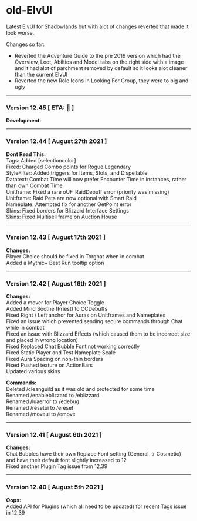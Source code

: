 # old-ElvUI
Latest ElvUI for Shadowlands but with alot of changes reverted that made it look worse.

Changes so far:

- Reverted the Adventure Guide to the pre 2019 version which had the Overview, Loot, Abilties and Model tabs on the right side with a image and it had alot of parchment removed by default so it looks alot cleaner than the current ElvUI
- Reverted the new Role Icons in Looking For Group, they were to big and ugly

______________________________________________________________
### Version 12.45 [ ETA: 🍨 ]

**Development:**  


___
### Version 12.44 [ August 27th 2021 ]

**Dont Read This:**  
Tags: Added [selectioncolor]  
Fixed: Charged Combo points for Rogue Legendary  
StyleFilter: Added triggers for Items, Slots, and Dispellable  
Datatext: Combat Time will now prefer Encounter Time in instances, rather than own Combat Time  
Unitframe: Fixed a rare oUF_RaidDebuff error (priority was missing)  
Unitframe: Raid Pets are now optional with Smart Raid  
Nameplate: Attempted fix for another GetPoint error  
Skins: Fixed borders for Blizzard Interface Settings  
Skins: Fixed Multisell frame on Auction House  

___
### Version 12.43 [ August 17th 2021 ]

**Changes:**  
Player Choice should be fixed in Torghat when in combat  
Added a Mythic+ Best Run tooltip option  

___
### Version 12.42 [ August 16th 2021 ]

**Changes:**  
Added a mover for Player Choice Toggle  
Added Mind Soothe (Priest) to CCDebuffs  
Fixed Right / Left anchor for Auras on Unitframes and Nameplates  
Fixed an issue which prevented sending secure commands through Chat while in combat  
Fixed an issue with Blizzard Effects (which caused them to be incorrect size and placed in wrong location)  
Fixed Replaced Chat Bubble Font not working correctly  
Fixed Static Player and Test Nameplate Scale  
Fixed Aura Spacing on non-thin borders  
Fixed Pushed texture on ActionBars  
Updated various skins  

**Commands:**  
Deleted /cleanguild as it was old and protected for some time  
Renamed /enableblizzard to /eblizzard  
Renamed /luaerror to /edebug  
Renamed /resetui to /ereset  
Renamed /moveui to /emove  

___
### Version 12.41 [ August 6th 2021 ]

**Changes:**  
Chat Bubbles have their own Replace Font setting (General -> Cosmetic) and have their default font slightly increased to 12  
Fixed another Plugin Tag issue from 12.39  

___
### Version 12.40 [ August 5th 2021 ]

**Oops:**  
Added API for Plugins (which all need to be updated) for recent Tags issue in 12.39  
